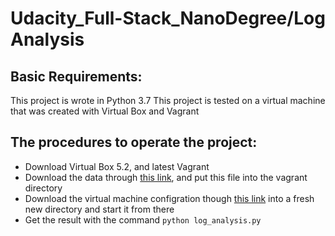 # Udacity_Full-Stack_NanoDegree/Log Analysis

## Basic Requirements:
This project is wrote in Python 3.7
This project is tested on a virtual machine that was created with Virtual Box and Vagrant

## The procedures to operate the project:
- Download Virtual Box 5.2, and latest Vagrant
- Download the data through [this link](https://d17h27t6h515a5.cloudfront.net/topher/2016/August/57b5f748_newsdata/newsdata.zip), and put this file into the vagrant directory
- Download the virtual machine configration though [this link](https://classroom.udacity.com/nanodegrees/nd004/parts/51200cee-6bb3-4b55-b469-7d4dd9ad7765/modules/c57b57d4-29a8-4c5f-9bb8-5d53df3e48f4/lessons/5475ecd6-cfdb-4418-85a2-f2583074c08d/concepts/14c72fe3-e3fe-4959-9c4b-467cf5b7c3a0) into a fresh new directory and start it from there
- Get the result with the command `python log_analysis.py`

